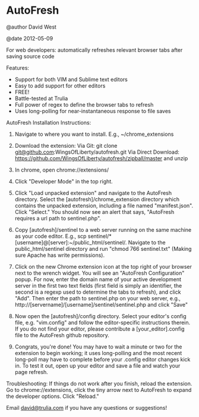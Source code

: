 AutoFresh
=========
@author David West

@date 2012-05-09

For web developers: automatically refreshes relevant browser tabs after saving source code

Features:
  * Support for both VIM and Sublime text editors
  * Easy to add support for other editors
  * FREE!
  * Battle-tested at Trulia
  * Full power of regex to define the browser tabs to refresh
  * Uses long-polling for near-instantaneous response to file saves

AutoFresh Installation Instructions:

1. Navigate to where you want to install. E.g., ~/chrome_extensions

2. Download the extension:
    Via Git: git clone git@github.com:WingsOfLiberty/autofresh.git
    Via Direct Download: https://github.com/WingsOfLiberty/autofresh/zipball/master and unzip

3. In chrome, open chrome://extensions/

4. Click "Developer Mode" in the top right. 

5. Click "Load unpacked extension" and navigate to the AutoFresh directory. Select the [autofresh]/chrome_extension directory which contains the unpacked extension, including a file named "manifest.json". Click "Select."  You should now see an alert that says, "AutoFresh requires a url path to sentinel.php". 

6. Copy [autofresh]/sentinel to a web server running on the same machine as your code editor. E.g., scp sentinel/* [username]@[server]:~/public_html/sentinel/. Navigate to the public_html/sentinel directory and run "chmod 766 sentinel.txt" (Making sure Apache has write permissions).

7. Click on the new Chrome extension icon at the top right of your browser next to the wrench widget. You will see an "AutoFresh Configuration" popup. For now, enter the domain name of your active development server in the first two text fields (first field is simply an identifier, the second is a regexp used to determine the tabs to refresh), and click "Add". Then enter the path to sentinel.php on your web server, e.g., http://[servername]/[username]/sentinel/sentinel.php and click "Save"

8. Now open the [autofresh]/config directory. Select your editor's config file, e.g. "vim.config" and follow the editor-specific instructions therein. If you do not find your editor, please contribute a [your_editor].config file to the AutoFresh github repository. 

9. Congrats, you're done! You may have to wait a minute or two for the extension to begin working; it uses long-polling and the most recent long-poll may have to complete before your .config editor changes kick in. To test it out, open up your editor and save a file and watch your page refresh.

Troubleshooting: If things do not work after you finish, reload the extension. Go to chrome://extensions, click the tiny arrow next to AutoFresh to expand the developer options. Click "Reload."

Email david@trulia.com if you have any questions or suggestions!
